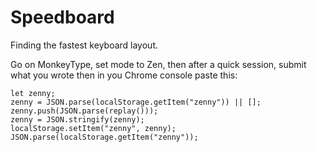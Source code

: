 # Speedboard

Finding the fastest keyboard layout.

Go on MonkeyType, set mode to Zen, then after a quick session, submit what you wrote then in you Chrome console paste this:

```
let zenny;
zenny = JSON.parse(localStorage.getItem("zenny")) || [];
zenny.push(JSON.parse(replay()));
zenny = JSON.stringify(zenny);
localStorage.setItem("zenny", zenny);
JSON.parse(localStorage.getItem("zenny"));
```
